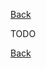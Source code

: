 [Back](TechDoc_Architecture_Game_Buildings_PowerPlant.md)

TODO

[Back](TechDoc_Architecture_Game_Buildings_PowerPlant.md)